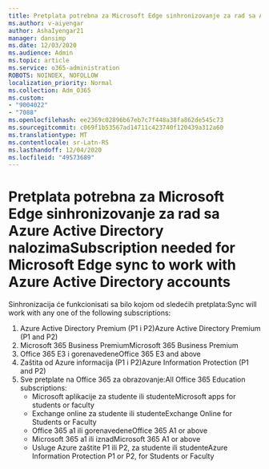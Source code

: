 ```yaml
---
title: Pretplata potrebna za Microsoft Edge sinhronizovanje za rad sa Azure Active Directory nalozima
ms.author: v-aiyengar
author: AshaIyengar21
manager: dansimp
ms.date: 12/03/2020
ms.audience: Admin
ms.topic: article
ms.service: o365-administration
ROBOTS: NOINDEX, NOFOLLOW
localization_priority: Normal
ms.collection: Adm_O365
ms.custom:
- "9004022"
- "7088"
ms.openlocfilehash: ee2369c02896b67eb7c7f448a38fa862de545c73
ms.sourcegitcommit: c069f1b53567ad14711c423740f120439a312a60
ms.translationtype: MT
ms.contentlocale: sr-Latn-RS
ms.lasthandoff: 12/04/2020
ms.locfileid: "49573689"
---
```

# <a name="subscription-needed-for-microsoft-edge-sync-to-work-with-azure-active-directory-accounts"></a><span data-ttu-id="dfa65-102">Pretplata potrebna za Microsoft Edge sinhronizovanje za rad sa Azure Active Directory nalozima</span><span class="sxs-lookup"><span data-stu-id="dfa65-102">Subscription needed for Microsoft Edge sync to work with Azure Active Directory accounts</span></span>

<span data-ttu-id="dfa65-103">Sinhronizacija će funkcionisati sa bilo kojom od sledećih pretplata:</span><span class="sxs-lookup"><span data-stu-id="dfa65-103">Sync will work with any one of the following subscriptions:</span></span>

1. <span data-ttu-id="dfa65-104">Azure Active Directory Premium (P1 i P2)</span><span class="sxs-lookup"><span data-stu-id="dfa65-104">Azure Active Directory Premium (P1 and P2)</span></span>
1. <span data-ttu-id="dfa65-105">Microsoft 365 Business Premium</span><span class="sxs-lookup"><span data-stu-id="dfa65-105">Microsoft 365 Business Premium</span></span>
1. <span data-ttu-id="dfa65-106">Office 365 E3 i gorenavedene</span><span class="sxs-lookup"><span data-stu-id="dfa65-106">Office 365 E3 and above</span></span>
1. <span data-ttu-id="dfa65-107">Zaštita od Azure informacija (P1 i P2)</span><span class="sxs-lookup"><span data-stu-id="dfa65-107">Azure Information Protection (P1 and P2)</span></span>
1. <span data-ttu-id="dfa65-108">Sve pretplate na Office 365 za obrazovanje:</span><span class="sxs-lookup"><span data-stu-id="dfa65-108">All Office 365 Education subscriptions:</span></span>
    - <span data-ttu-id="dfa65-109">Microsoft aplikacije za studente ili studente</span><span class="sxs-lookup"><span data-stu-id="dfa65-109">Microsoft apps for students or faculty</span></span>
    - <span data-ttu-id="dfa65-110">Exchange online za studente ili studente</span><span class="sxs-lookup"><span data-stu-id="dfa65-110">Exchange Online for Students or Faculty</span></span>
    - <span data-ttu-id="dfa65-111">Office 365 a1 ili gorenavedene</span><span class="sxs-lookup"><span data-stu-id="dfa65-111">Office 365 A1 or above</span></span>
    - <span data-ttu-id="dfa65-112">Microsoft 365 a1 ili iznad</span><span class="sxs-lookup"><span data-stu-id="dfa65-112">Microsoft 365 A1 or above</span></span>
    - <span data-ttu-id="dfa65-113">Usluge Azure zaštite P1 ili P2, za studente ili studente</span><span class="sxs-lookup"><span data-stu-id="dfa65-113">Azure Information Protection P1 or P2, for Students or Faculty</span></span>

